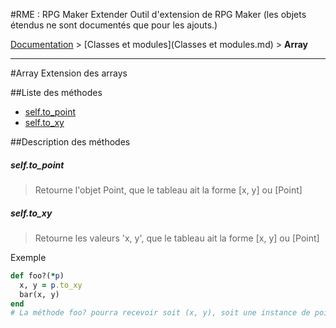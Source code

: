 #RME : RPG Maker Extender
Outil d'extension de RPG Maker (les objets étendus ne sont documentés que pour les ajouts.)

[Documentation](README.md) > [Classes et modules](Classes et modules.md) > **Array**  
- - -  
#Array
Extension des arrays

##Liste des méthodes
*    [self.to_point](#selfto_point)
*    [self.to_xy](#selfto_xy)


##Description des méthodes
##### self.to_point

> Retourne l'objet Point, que le tableau ait la forme [x, y] ou [Point]

  
> 





##### self.to_xy

> Retourne les valeurs 'x, y', que le tableau ait la forme [x, y] ou [Point]

  
> 



Exemple  
```ruby  
def foo?(*p)
  x, y = p.to_xy
  bar(x, y)
end
# La méthode foo? pourra recevoir soit (x, y), soit une instance de point en argument  
```



